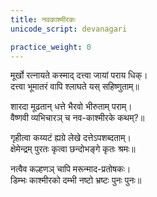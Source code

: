 ```yaml
---
title: नवकाश्मीरकः
unicode_script: devanagari

practice_weight: 0
---
```




मूर्खो रत्नायते कस्माद् दत्त्वा जायां पराय धिक्।  
दत्त्वा भूमातरं वापि श्लाघते यस् सहिष्णुताम्॥

शारदा मूढतान् धत्ते भैरवो भीरुताम् पराम्।  
वैष्णवी व्यभिचारञ् च नव-काश्मीरके कथम्?॥

गृहीत्वा कय्यटं ह्यग्रे लेखे दत्तेऽपशब्दताम्।  
क्षेमेन्द्रम् पुरतः कृत्वा छन्दोभङ्गे कृतः श्रमः॥

नत्वैव कल्हणञ् चापि मरून्माद-प्रतोषकः।  
डिम्भः काश्मीरको दम्भी नष्टो भ्रष्टः पुनः पुनः॥

